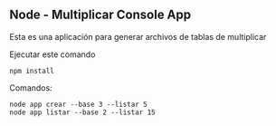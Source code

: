 ## Node - Multiplicar Console App

Esta es una aplicación para generar archivos de tablas de multiplicar

Ejecutar este comando

```
npm install
```

Comandos:
```
node app crear --base 3 --listar 5
node app listar --base 2 --listar 15
```
